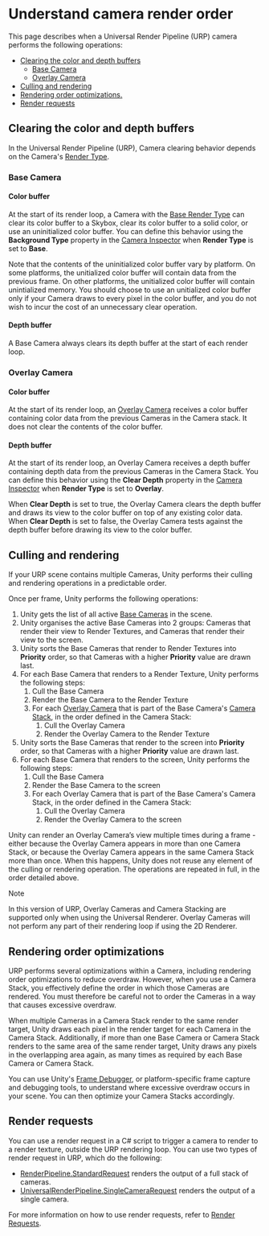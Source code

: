 # Understand camera render order

This page describes when a Universal Render Pipeline (URP) camera performs the following operations:

* [Clearing the color and depth buffers](#clearing)
  * [Base Camera](#base-camera)
  * [Overlay Camera](#overlay-camera)
* [Culling and rendering](#camera-culling-and-rendering-order)
* [Rendering order optimizations.](#rendering-order-optimizations)
* [Render requests](#render-requests)

## Clearing the color and depth buffers

In the Universal Render Pipeline (URP), Camera clearing behavior depends on the Camera's [Render Type](camera-types-and-render-type.md).

### Base Camera

#### Color buffer

At the start of its render loop, a Camera with the [Base Render Type](camera-types-and-render-type.md) can clear its color buffer to a Skybox, clear its color buffer to a solid color, or use an uninitialized color buffer. You can define this behavior using the **Background Type** property in the [Camera Inspector](camera-component-reference.md) when **Render Type** is set to **Base**.

Note that the contents of the uninitialized color buffer vary by platform. On some platforms, the unitialized color buffer will contain data from the previous frame. On other platforms, the unitialized color buffer will contain unintialized memory. You should choose to use an unitialized color buffer only if your Camera draws to every pixel in the color buffer, and you do not wish to incur the cost of an unnecessary clear operation.

#### Depth buffer

A Base Camera always clears its depth buffer at the start of each render loop.

### Overlay Camera

#### Color buffer

At the start of its render loop, an [Overlay Camera](camera-types-and-render-type.md#overlay-camera) receives a color buffer containing color data from the previous Cameras in the Camera stack. It does not clear the contents of the color buffer.

#### Depth buffer

At the start of its render loop, an Overlay Camera receives a depth buffer containing depth data from the previous Cameras in the Camera Stack. You can define this behavior using the **Clear Depth** property in the [Camera Inspector](camera-component-reference.md) when **Render Type** is set to **Overlay**.

When **Clear Depth** is set to true, the Overlay Camera clears the depth buffer and draws its view to the color buffer on top of any existing color data. When **Clear Depth** is set to false, the Overlay Camera tests against the depth buffer before drawing its view to the color buffer.

## Culling and rendering

If your URP scene contains multiple Cameras, Unity performs their culling and rendering operations in a predictable order.

Once per frame, Unity performs the following operations:

1. Unity gets the list of all active [Base Cameras](camera-types-and-render-type.md#base-camera) in the scene.
2. Unity organises the active Base Cameras into 2 groups: Cameras that render their view to Render Textures, and Cameras that render their view to the screen.
3. Unity sorts the Base Cameras that render to Render Textures into **Priority** order, so that Cameras with a higher **Priority** value are drawn last.
4. For each Base Camera that renders to a Render Texture, Unity performs the following steps:
    1. Cull the Base Camera
    2. Render the Base Camera to the Render Texture
    3. For each [Overlay Camera](camera-types-and-render-type.md#overlay-camera) that is part of the Base Camera's [Camera Stack](camera-stacking.md), in the order defined in the Camera Stack:
        1. Cull the Overlay Camera
        2. Render the Overlay Camera to the Render Texture
5. Unity sorts the Base Cameras that render to the screen into **Priority** order, so that Cameras with a higher **Priority** value are drawn last.
6. For each Base Camera that renders to the screen, Unity performs the following steps:
    1. Cull the Base Camera
    2. Render the Base Camera to the screen
    3. For each Overlay Camera that is part of the Base Camera's Camera Stack, in the order defined in the Camera Stack:
        1. Cull the Overlay Camera
        2. Render the Overlay Camera to the screen

Unity can render an Overlay Camera’s view multiple times during a frame - either because the Overlay Camera appears in more than one Camera Stack, or because the Overlay Camera appears in the same Camera Stack more than once. When this happens, Unity does not reuse any element of the culling or rendering operation. The operations are repeated in full, in the order detailed above.

> [!NOTE]
> In this version of URP, Overlay Cameras and Camera Stacking are supported only when using the Universal Renderer. Overlay Cameras will not perform any part of their rendering loop if using the 2D Renderer.

## Rendering order optimizations

URP performs several optimizations within a Camera, including rendering order optimizations to reduce overdraw. However, when you use a Camera Stack, you effectively define the order in which those Cameras are rendered. You must therefore be careful not to order the Cameras in a way that causes excessive overdraw.

When multiple Cameras in a Camera Stack render to the same render target, Unity draws each pixel in the render target for each Camera in the Camera Stack. Additionally, if more than one Base Camera or Camera Stack renders to the same area of the same render target, Unity draws any pixels in the overlapping area again, as many times as required by each Base Camera or Camera Stack.

You can use Unity's [Frame Debugger](https://docs.unity3d.com/Manual/FrameDebugger.html), or platform-specific frame capture and debugging tools, to understand where excessive overdraw occurs in your scene. You can then optimize your Camera Stacks accordingly.

## Render requests

You can use a render request in a C# script to trigger a camera to render to a render texture, outside the URP rendering loop. You can use two types of render request in URP, which do the following:

* [RenderPipeline.StandardRequest](xref:Rendering.RenderPipeline.StandardRequest) renders the output of a full stack of cameras.
* [UniversalRenderPipeline.SingleCameraRequest](https://docs.unity3d.com/Packages/com.unity.render-pipelines.universal@17.0/api/UnityEngine.Rendering.Universal.UniversalRenderPipeline.SingleCameraRequest.html) renders the output of a single camera.

For more information on how to use render requests, refer to [Render Requests](https://docs.unity3d.com/Packages/com.unity.render-pipelines.core@17.0/manual/User-Render-Requests.html).
